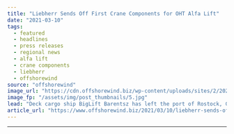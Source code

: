```yaml
---
title: "Liebherr Sends Off First Crane Components for OHT Alfa Lift"
date: "2021-03-10"
tags: 
  - featured
  - headlines
  - press releases
  - regional news
  - alfa lift
  - crane components
  - liebherr
  - offshorewind
source: "offshorewind"
image_url: "https://cdn.offshorewind.biz/wp-content/uploads/sites/2/2021/03/10091004/Liebherr-Sends-Off-First-Crane-Components-for-OHT-Alfa-Lift.jpg"
image_fp: "/assets/img/post_thumbnails/5.jpg"
lead: "Deck cargo ship BigLift Barentsz has left the port of Rostock, Germany, with the"
article_url: "https://www.offshorewind.biz/2021/03/10/liebherr-sends-off-first-crane-components-for-oht-alfa-lift/"
---
```


---
